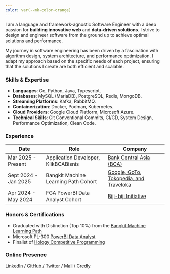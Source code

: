 ```yaml
---
color: var(--mk-color-orange)
---
```

I am a language and framework-agnostic Software Engineer with a deep passion for **building innovative web** and **data-driven solutions**. I strive to design and engineer software from the ground up to achieve optimal solutions and performance.

My journey in software engineering has been driven by a fascination with algorithm design, system architecture, and performance optimization. I adapt my approach based on the specific needs of each project, ensuring that the solutions I create are both efficient and scalable.

### Skills & Expertise

- **Languages**: Go, Python, Java, Typescript.
- **Databases**: MySQL (MariaDB), PostgreSQL, Redis, MongoDB.
- **Streaming Platforms**: Kafka, RabbitMQ.
- **Containerization**: Docker, Podman, Kubernetes.
- **Cloud Providers**: Google Cloud Platform, Microsoft Azure.
- **Technical Skills**: Git Conventional Commits, CI/CD, System Design, Performance Optimization, Clean Code.

### Experience

| Date                 | Role                                 | Company                                                                           |
| -------------------- | ------------------------------------ | --------------------------------------------------------------------------------- |
| Mar 2025 - Present   | Application Developer, KlikBCABisnis | [Bank Central Asia (BCA)](https://www.bca.co.id/)                                 |
| Sept 2024 - Jan 2025 | Bangkit Machine Learning Path Cohort | [Google, GoTo, Tokopedia, and Traveloka](https://grow.google/intl/id_id/bangkit/) |
| Apr 2024 - May 2024  | FGA PowerBI Data Analyst Cohort      | [Biji-biji Initiative](https://www.biji-biji.com/)                                |

### Honors & Certifications

- Graduated with Distinction (Top 10%) from the [Bangkit Machine Learning Path](https://drive.google.com/file/d/16-DJ4HaEAjrZfc3ZxnpFdzNnvZkxlDgW/view)
- Microsoft PL-300 [PowerBI Data Analyst](https://learn.microsoft.com/en-us/users/helmyl/credentials/d711d303f0fd18d7?ref=https%3A%2F%2Fwww.helmyl.com%2F)
- Finalist of [Hology Competitive Programming](https://drive.google.com/file/d/1skrbdOx0ZJyIEr7JBwW9PSMVRgjykd8L/view)

### Online Presence

[LinkedIn](https://www.linkedin.com/in/helmyluqman/) / [GitHub](https://github.com/elskow) / [Twitter](https://twitter.com/helmy_lh) / [Mail](mailto:helmyl.work@gmail.com) / [Credly](https://www.credly.com/users/helmy-luqmanulhakim)
